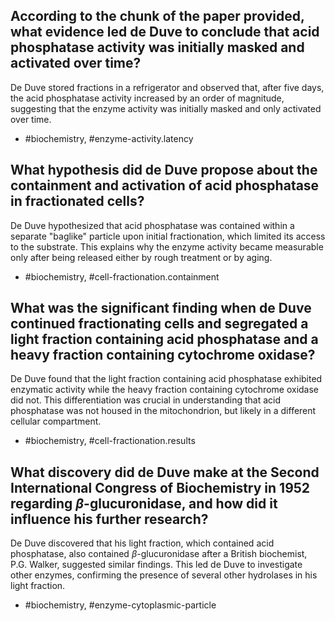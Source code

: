 ## According to the chunk of the paper provided, what evidence led de Duve to conclude that acid phosphatase activity was initially masked and activated over time?

De Duve stored fractions in a refrigerator and observed that, after five days, the acid phosphatase activity increased by an order of magnitude, suggesting that the enzyme activity was initially masked and only activated over time.

- #biochemistry, #enzyme-activity.latency

## What hypothesis did de Duve propose about the containment and activation of acid phosphatase in fractionated cells?

De Duve hypothesized that acid phosphatase was contained within a separate "baglike" particle upon initial fractionation, which limited its access to the substrate. This explains why the enzyme activity became measurable only after being released either by rough treatment or by aging.

- #biochemistry, #cell-fractionation.containment

## What was the significant finding when de Duve continued fractionating cells and segregated a light fraction containing acid phosphatase and a heavy fraction containing cytochrome oxidase?

De Duve found that the light fraction containing acid phosphatase exhibited enzymatic activity while the heavy fraction containing cytochrome oxidase did not. This differentiation was crucial in understanding that acid phosphatase was not housed in the mitochondrion, but likely in a different cellular compartment.

- #biochemistry, #cell-fractionation.results

## What discovery did de Duve make at the Second International Congress of Biochemistry in 1952 regarding $\beta$-glucuronidase, and how did it influence his further research?

De Duve discovered that his light fraction, which contained acid phosphatase, also contained $\beta$-glucuronidase after a British biochemist, P.G. Walker, suggested similar findings. This led de Duve to investigate other enzymes, confirming the presence of several other hydrolases in his light fraction.

- #biochemistry, #enzyme-cytoplasmic-particle